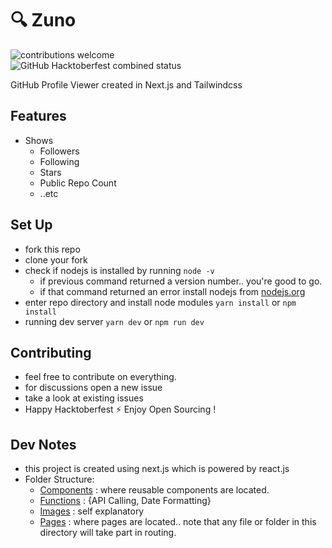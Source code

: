 # 🔍 Zuno  
![contributions welcome](https://img.shields.io/badge/contributions-welcome-brightgreen.svg?style=for-the-badge)  
![GitHub Hacktoberfest combined status](https://img.shields.io/github/hacktoberfest/2021/akshayitzme/zuno?style=for-the-badge)

GitHub Profile Viewer created in Next.js and Tailwindcss

## Features
- Shows 
	- Followers
	- Following 
	- Stars 	
	- Public Repo Count
	- ..etc
    
## Set Up
- fork this repo 
- clone your fork 
- check if nodejs is installed by running
	`node -v`
	- if previous command returned a version number.. you're good to go. 
	- if that command returned an error install nodejs from [nodejs.org](https://nodejs.org)
- enter repo directory and install node modules ```yarn install``` 
or 
```npm install```
- running dev server ```yarn dev``` or ```npm run dev```


## Contributing
- feel free to contribute on everything.
- for discussions open a new issue
- take a look at existing issues
- Happy Hacktoberfest ⚡ Enjoy Open Sourcing ! 

## Dev Notes
- this project is created using next.js which is powered by react.js
- Folder Structure:
	- [Components](/components) : where reusable components are located.
	- [Functions](/functions) : {API Calling, Date Formatting}
	- [Images](/images) : self explanatory
	- [Pages](/pages) : where pages are located.. note that any file or folder in this directory will take part in routing.
